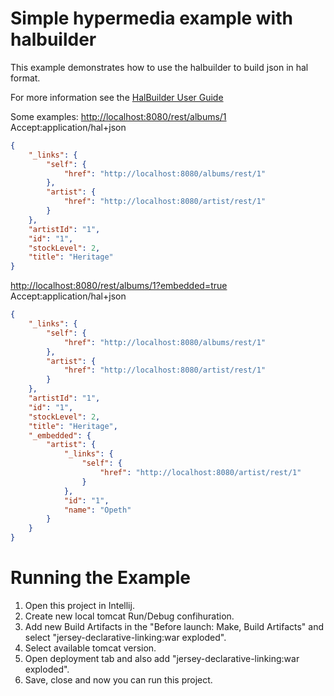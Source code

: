 # Simple hypermedia example with halbuilder

This example demonstrates how to use the halbuilder to build json in hal format.

For more information see the [HalBuilder User Guide](http://www.gotohal.net/halbuilder.html)

Some examples:
<http://localhost:8080/rest/albums/1> Accept:application/hal+json
```json
{
    "_links": {
        "self": {
            "href": "http://localhost:8080/albums/rest/1"
        },
        "artist": {
            "href": "http://localhost:8080/artist/rest/1"
        }
    },
    "artistId": "1",
    "id": "1",
    "stockLevel": 2,
    "title": "Heritage"
}
```

<http://localhost:8080/rest/albums/1?embedded=true> Accept:application/hal+json

```json
{
    "_links": {
        "self": {
            "href": "http://localhost:8080/albums/rest/1"
        },
        "artist": {
            "href": "http://localhost:8080/artist/rest/1"
        }
    },
    "artistId": "1",
    "id": "1",
    "stockLevel": 2,
    "title": "Heritage",
    "_embedded": {
        "artist": {
            "_links": {
                "self": {
                    "href": "http://localhost:8080/artist/rest/1"
                }
            },
            "id": "1",
            "name": "Opeth"
        }
    }
}
```
# Running the Example

1. Open this project in Intellij.
2. Create new local tomcat Run/Debug confihuration.
3. Add new Build Artifacts in the "Before launch: Make, Build Artifacts"  and select "jersey-declarative-linking:war exploded".
5. Select available tomcat version.
6. Open deployment tab and also add "jersey-declarative-linking:war exploded".
7. Save, close and now you can run this project.
